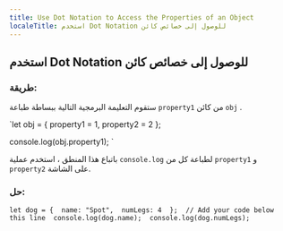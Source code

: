 ```yaml
---
title: Use Dot Notation to Access the Properties of an Object
localeTitle: استخدم Dot Notation للوصول إلى خصائص كائن
---
```

## استخدم Dot Notation للوصول إلى خصائص كائن

### طريقة:

ستقوم التعليمة البرمجية التالية ببساطة طباعة `property1` من كائن `obj` .

 `let obj = { 
  property1 = 1, 
  property2 = 2 
 }; 
 
 console.log(obj.property1); 
` 

باتباع هذا المنطق ، استخدم عملية `console.log` لطباعة كل من `property1` و `property2` على الشاشة.

### حل:

 `let dog = { 
  name: "Spot", 
  numLegs: 4 
 }; 
 // Add your code below this line 
 console.log(dog.name); 
 console.log(dog.numLegs); 
`